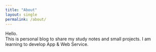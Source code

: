 ```yaml
---
title: "About"
layout: single
permalink: /about/
---
```



Hello.  
This is personal blog to share my study notes and small projects.
I am learning to develop App & Web Service.